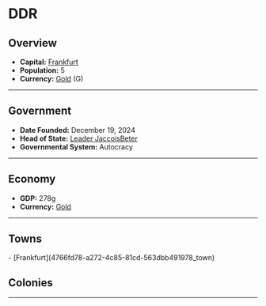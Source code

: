<!--UNDEDITED FILE, remove this entire line if this file has been edited!-->
# <!--NAME-->DDR<!--NAME-->

## Overview

- **Capital:** <!--CAPITAL_LINK-->[Frankfurt](4766fd78-a272-4c85-81cd-563dbb491978_town)<!--CAPITAL_LINK-->
- **Population:** <!--POPULATION-->5<!--POPULATION-->
- **Currency:** <!--CURRENCY_LINK-->[Gold](Gold_currency)<!--CURRENCY_LINK--> (<!--CURRENCY_ABV-->G<!--CURRENCY_ABV-->)

---

## Government

- **Date Founded:** <!--FOUNDED-->December 19, 2024<!--FOUNDED-->
- **Head of State:** <!--LEADER_TITLE_LINK-->[Leader JaccoisBeter](JaccoisBeter_user)<!--LEADER_TITLE_LINK-->
- **Governmental System:** <!--GOVERNMENT-->Autocracy<!--GOVERNMENT-->

---

## Economy

- **GDP:** <!--GDP-->278g<!--GDP-->
- **Currency:** <!--CURRENCY_LINK-->[Gold](Gold_currency)<!--CURRENCY_LINK-->

---

## Towns

<!--TOWNS-->- [Frankfurt](4766fd78-a272-4c85-81cd-563dbb491978_town)<!--TOWNS-->

## Colonies

<!--COLONIES--><!--COLONIES-->

---